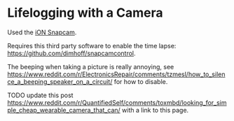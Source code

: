 # Lifelogging with a Camera

Used the [iON Snapcam](https://amzn.to/3JqQ6kA).

Requires this third party software to enable the time lapse:
https://github.com/dimhoff/snapcamcontrol.

The beeping when taking a picture is really annoying, see
https://www.reddit.com/r/ElectronicsRepair/comments/tzmesl/how_to_silence_a_beeping_speaker_on_a_circuit/
for how to disable.

TODO update this post
https://www.reddit.com/r/QuantifiedSelf/comments/toxmbd/looking_for_simple_cheap_wearable_camera_that_can/
with a link to this page.
